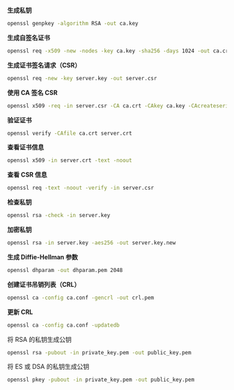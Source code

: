 **生成私钥**

```bash
openssl genpkey -algorithm RSA -out ca.key
```

**生成自签名证书**

```bash
openssl req -x509 -new -nodes -key ca.key -sha256 -days 1024 -out ca.crt
```

**生成证书签名请求（CSR）**

```bash
openssl req -new -key server.key -out server.csr
```

**使用 CA 签名 CSR**

```bash
openssl x509 -req -in server.csr -CA ca.crt -CAkey ca.key -CAcreateserial -out server.crt -days 500 -sha256
```

**验证证书**

```bash
openssl verify -CAfile ca.crt server.crt
```

**查看证书信息**

```bash
openssl x509 -in server.crt -text -noout
```

**查看 CSR 信息**

```bash
openssl req -text -noout -verify -in server.csr
```

**检查私钥**

```bash
openssl rsa -check -in server.key
```

**加密私钥**

```bash
openssl rsa -in server.key -aes256 -out server.key.new
```

**生成 Diffie-Hellman 参数**

```bash
openssl dhparam -out dhparam.pem 2048
```

**创建证书吊销列表（CRL）**

```bash
openssl ca -config ca.conf -gencrl -out crl.pem
```

**更新 CRL**

```bash
openssl ca -config ca.conf -updatedb
```

将 RSA 的私钥生成公钥

```bash
openssl rsa -pubout -in private_key.pem -out public_key.pem
```

将 ES 或 DSA 的私钥生成公钥

```bash
openssl pkey -pubout -in private_key.pem -out public_key.pem
```
